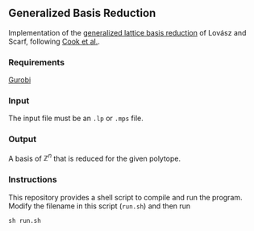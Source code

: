 ## Generalized Basis Reduction
Implementation of the [generalized lattice basis reduction](https://www.jstor.org/stable/3689761)  of Lovász and Scarf, following [Cook et al.](https://pubsonline.informs.org/doi/abs/10.1287/ijoc.5.2.206?casa_token=oKwfy2a-aZAAAAAA%3AQLvaYZRbumvZAv6_87WR9poBZ7n0W4yoYRu7Xuz5focL9tX48gb-BcHtLtOXujBmkQwneywLbQ&journalCode=ojoc).

### Requirements
[Gurobi](https://www.gurobi.com/)

### Input
The input file must be an ```.lp``` or ```.mps``` file.

### Output
A basis of $\mathbb{Z}^n$ that is reduced for the given polytope.

### Instructions
This repository provides a shell script to compile and run the program. Modify the filename in this script (```run.sh```) and then run
```
sh run.sh
```


